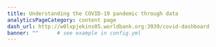 ```yaml
---
title: Understanding the COVID-19 pandemic through data
analyticsPageCategory: content page
dash_url: http://w0lxpjekins05.worldbank.org:3939/covid-dashboard
banner: ""      # see example in config.yml
---
```


